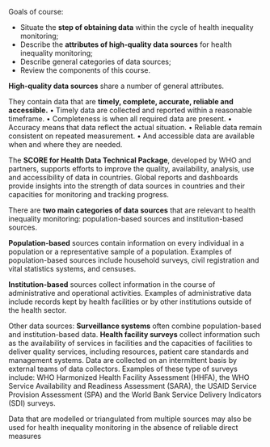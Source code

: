 
Goals of course: 

- Situate the **step of obtaining data** within the cycle of health inequality monitoring;  
- Describe the **attributes of high-quality data sources** for health inequality monitoring;
- Describe general categories of data sources; 
- Review the components of this course.

**High-quality data sources** share a number of general attributes. 

They contain data that are **timely, complete, accurate, reliable and accessible.**
• Timely data are collected and reported within a reasonable timeframe. 
• Completeness is when all required data are present. 
• Accuracy means that data reflect the actual situation. 
• Reliable data remain consistent on repeated measurement. 
• And accessible data are available when and where they are needed. 


The **SCORE for Health Data Technical Package**, developed by WHO and partners, supports efforts to improve the quality, availability, analysis, use and accessibility of data in countries. Global reports and dashboards provide insights into the strength of data sources in countries and their capacities for monitoring and tracking progress. 

There are **two main categories of data sources** that are relevant to health inequality monitoring: population-based sources and institution-based sources.  

**Population-based** sources contain information on every individual in a population or a representative sample of a population. Examples of population-based sources include household surveys, civil registration and vital statistics systems, and censuses.   

**Institution-based** sources collect information in the course of administrative and operational activities. Examples of administrative data include records kept by health facilities or by other institutions outside of the health sector.  

Other data sources: 
**Surveillance systems** often combine population-based and institution-based data. 
**Health facility surveys** collect information such as the availability of services in facilities and the capacities of facilities to deliver quality services, including resources, patient care standards and management systems. Data are collected on an intermittent basis by external teams of data collectors. Examples of these type of surveys include: WHO Harmonized Health Facility Assessment (HHFA), the WHO Service Availability and Readiness Assessment (SARA), the USAID Service Provision Assessment (SPA) and the World Bank Service Delivery Indicators (SDI) surveys. 



Data that are modelled or triangulated from multiple sources may also be used for health inequality monitoring in the absence of reliable direct measures